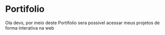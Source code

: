 # Portifolio
 Ola devs, por meio deste Portifolio sera possivel acessar meus projetos de forma interativa na web

